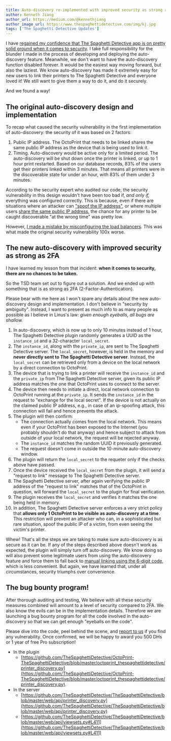 ```yaml
---
title: Auto-discovery re-implemented with improved security as strong as 2FA
author: Kenneth Jiang
author_url: https://medium.com/@kennethjiang
author_image_url: https://www.thespaghettidetective.com/img/kj.jpg
tags: ['The Spaghetti Detective Updates']
---
```


I have [regained my confidence that The Spaghetti Detective app is on pretty solid ground when it comes to security](/blog/2021/09/11/security-incident-update). I take full responsibility for the blunder I made in the process of developing and deploying the auto-discovery feature. Meanwhile, we don't want to have the auto-discovery function disabled forever. It would be the easiest way moving forward, but also the laziest. We know auto-discovery has made it extremely easy for new users to link their printers to The Spaghetti Detective and everyone loved it! We still want to give them a way to do it, and do it securely.

And we found a way!

## The original auto-discovery design and implementation

<!-- truncate -->

To recap what caused the security vulnerability in the first implementation of auto-discovery: the security of it was based on 2 factors:

1. Public IP address. The OctoPrint that needs to be linked shares the same public IP address as the device that is being used to link it.
2. Timing. Auto-discovery would be active only for a limited period. The auto-discovery will be shut down once the printer is linked, or up to 1 hour print restarted. Based on our database records, 83% of the users get their printers linked within 3 minutes. That means all printers were in the discoverable state for under an hour, with 83% of them under 3 minutes.

According to the security expert who audited our code, the security vulnerability in this design wouldn't have been too bad if, *and only if,* everything was configured correctly. This is because, even if there are situations where an attacker can ["spoof the IP address"](https://www.kaspersky.com/resource-center/threats/ip-spoofing), or where multiple users [share the same public IP address](https://en.wikipedia.org/wiki/Carrier-grade_NAT), the chance for any printer to be caught discoverable "at the wrong time" was pretty low.

However, [I made a mistake by misconfiguring the load balancers](/blog/2021/08/19/what-happened-last-night#the-technical-details). This was what made the original security vulnerability 100x worse.

## The new auto-discovery with improved security as strong as 2FA

I have learned my lesson from that incident: **when it comes to security, there are no chances to be taken.**

So the TSD team set out to figure out a solution. And we ended up with something that is as strong as 2FA (2-Factor-Authentication).

Please bear with me here as I won't spare any details about the new auto-discovery design and implementation. I don't believe in "security by ambiguity". Instead, I want to present as much info to as many people as possible as I believe in Linus's law: *given enough eyeballs, all bugs are shallow.*

1. In auto-discovery, which is now up to only 10 minutes instead of 1 hour, The Spaghetti Detective plugin randomly generates a UUID as the `instance_id` and a 32-character `local_secret`.
1. The `instance_id`, along with the `private_ip`, are sent to The Spaghetti Detective server. The `local_secret`, however, is held in the memory and **never directly sent to The Spaghetti Detective server**. Instead, the `local_secret` can be retrieved only from a device on the local network by a direct connection to OctoPrint.
1. The device that is trying to link a printer will receive the `instance_id` and the `private_ip` from The Spaghetti Detective server, given its public IP address matches the one that OctoPrint uses to connect to the server.
1. The device then needs to initiate a direct, local network connection to OctoPrint running at the `private_ip`. It sends the `instance_id` in the request to "exchange for the local secret". If the device is not actually on the claimed public IP address, e.g., in case of an ip-spoofing attack, this connection will fail and hence prevents the attack.
1. The plugin will then confirm:
    - The connection actually comes from the local network. This means even if your OctoPrint has been exposed to the Internet (you probably shouldn't do that anyway) and hence subject to attack from outside of your local network, the request will be rejected anyway.
    - The `instance_id` matches the random UUID it previously generated.
    - The request doesn't come in outside the 10-minute auto-discovery window.
1. The plugin will return the `local_secret` to the requeter only if the checks above have passed.
1. Once the device received the `local_secret` from the plugin, it will send a "request to link" message to The Spaghetti Detective server.
1. The Spaghetti Detective server, after again verifying the public IP address of the "request to link" matches that of the OctoPrint in question, will forward the `local_secret` to the plugin for final verification.
1. The plugin receives the `local_secret` and verifies it matches the one being held in memory.
1. In addition, The Spaghetti Detective server enforces a very strict policy that **allows only 1 OctoPrint to be visible as auto-discovery at a time**. This restriction will prevent an attacker who can, in a sophisticated but rare situation, spoof the public IP of a victim, from even seeing the victim's printer.

Whew! That's all the steps we are taking to make sure auto-discovery is as secure as it can be. If any of the steps described above doesn't work as expected, the plugin will simply turn off auto-discovery. We know doing so will also prevent some legitimate users from using the auto-discovery feature and force them to fall back to [manual linking using the 6-digit code](/docs/octoprint-plugin-setup-manual-link), which is less convenient. But again, we have learned that, under all circumstances, security triumphs over convenience.


## The bug bounty program!

After thorough auditing and testing, We believe with all these security measures combined will amount to a level of security compared to 2FA. We also know the evils can be in the implementation details. Therefore we are launching a bug bounty program for all the code involved in the auto-discovery so that we can get enough "eyeballs on the code".

Please dive into the code, peel behind the scene, and [report to us](mailto:support@thespaghettidetective.com) if you find any vulnerability. Once confirmed, we will be happy to award you 500 DHs or 1 year of free Pro subscription!

- In the plugin
    - [https://github.com/TheSpaghettiDetective/OctoPrint-TheSpaghettiDetective/blob/master/octoprint_thespaghettidetective/printer_discovery.py](https://github.com/TheSpaghettiDetective/OctoPrint-TheSpaghettiDetective/blob/master/octoprint_thespaghettidetective/printer_discovery.py).
- In the server
    - [https://github.com/TheSpaghettiDetective/TheSpaghettiDetective/blob/master/web/api/printer_discovery.py](https://github.com/TheSpaghettiDetective/TheSpaghettiDetective/blob/master/web/api/printer_discovery.py)
    - [https://github.com/TheSpaghettiDetective/TheSpaghettiDetective/blob/master/web/api/viewsets.py#L411](https://github.com/TheSpaghettiDetective/TheSpaghettiDetective/blob/master/web/api/viewsets.py#L411)

